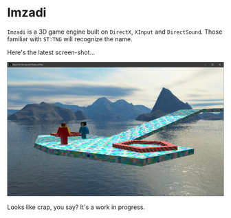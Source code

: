 
# Imzadi

`Imzadi` is a 3D game engine built on `DirectX`, `XInput` and `DirectSound`.  Those familiar with `ST:TNG` will recognize the name.

Here's the latest screen-shot...

![snapshot](https://github.com/spencerparkin/Imzadi/blob/main/screen_shot.jpg?raw=true)

Looks like crap, you say?  It's a work in progress.